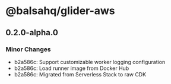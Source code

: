 # @balsahq/glider-aws

## 0.2.0-alpha.0

### Minor Changes

- b2a586c: Support customizable worker logging configuration
- b2a586c: Load runner image from Docker Hub
- b2a586c: Migrated from Serverless Stack to raw CDK
